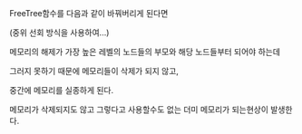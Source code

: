FreeTree함수를 다음과 같이 바꿔버리게 된다면

(중위 선회 방식을 사용하여...)

메모리의 해제가 가장 높은 레벨의 노드들의 부모와 해당 노드들부터 되어야 하는데

그러지 못하기 때문에 메모리들이 삭제가 되지 않고,

중간에 메모리를 실종하게 된다.

메모리가 삭제되지도 않고 그렇다고 사용할수도 없는 더미 메모리가 되는현상이 발생한다.
